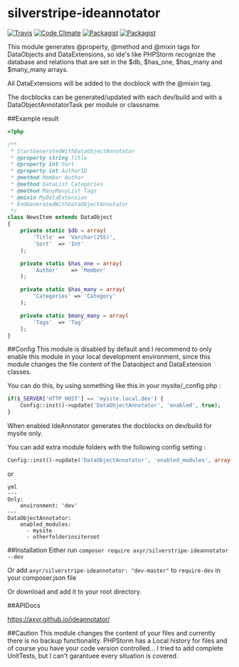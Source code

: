 # silverstripe-ideannotator

[![Travis](https://img.shields.io/travis/axyr/silverstripe-ideannotator.svg)](https://travis-ci.org/axyr/silverstripe-ideannotator)
[![Code Climate](https://img.shields.io/codeclimate/github/axyr/silverstripe-ideannotator.svg)](https://codeclimate.com/github/axyr/silverstripe-ideannotator/)
[![Packagist](https://img.shields.io/packagist/v/axyr/silverstripe-ideannotator.svg)](https://packagist.org/packages/axyr/silverstripe-ideannotator)
[![Packagist](https://img.shields.io/packagist/dt/axyr/silverstripe-ideannotator.svg)](https://packagist.org/packages/axyr/silverstripe-ideannotator)

This module generates @property, @method and @mixin tags for DataObjects and DataExtensions, so ide's like PHPStorm recognize the database and relations that are set in the $db, $has_one, $has_many and $many_many arrays.

All DataExtensions will be added to the docblock with the @mixin tag.

The docblocks can be generated/updated with each dev/build and with a DataObjectAnnotatorTask per module or classname.

##Example result

```php
<?php

/**
 * StartGeneratedWithDataObjectAnnotator
 * @property string Title
 * @property int Sort
 * @property int AuthorID
 * @method Member Author
 * @method DataList Categories
 * @method ManyManyList Tags
 * @mixin MyDataExtension
 * EndGeneratedWithDataObjectAnnotator
 */
class NewsItem extends DataObject
{
    private static $db = array(
        'Title'	=> 'Varchar(255)',
        'Sort'	=> 'Int'
    );

    private static $has_one = array(
        'Author'    => 'Member'
    );

    private static $has_many = array(
        'Categories' => 'Category'
    );

    private static $many_many = array(
        'Tags'  => 'Tag'
    );
}
```

##Config
This module is disabled by default and I recommend to only enable this module in your local development environment, since this module changes the file content of the Dataobject and DataExtension classes.

You can do this, by using something like this in your mysite/_config.php :

```php
if($_SERVER['HTTP_HOST'] == 'mysite.local.dev') {
    Config::inst()->update('DataObjectAnnotator', 'enabled', true);
}
```
When enabled IdeAnnotator generates the docblocks on dev/build for mysite only.

You can add extra module folders with the following config setting :

```php
Config::inst()->update('DataObjectAnnotator', 'enabled_modules', array('mysite', 'otherfolderinsiteroot'));
```
or
```
yml
---
Only:
    environment: 'dev'
---
DataObjectAnnotator:
    enabled_modules:
      - mysite
      - otherfolderinsiteroot
````

##Installation
Either run ```composer require axyr/silverstripe-ideannotator --dev```

Or add ```axyr/silverstripe-ideannotator: "dev-master"``` to `require-dev` in your composer.json file

Or download and add it to your root directory.

##APIDocs

https://axyr.github.io/ideannotator/

##Caution
This module changes the content of your files and currently there is no backup functionality. PHPStorm has a Local history for files and of course you have your code version controlled...
I tried to add complete UnitTests, but I can't garantuee every situation is covered.




